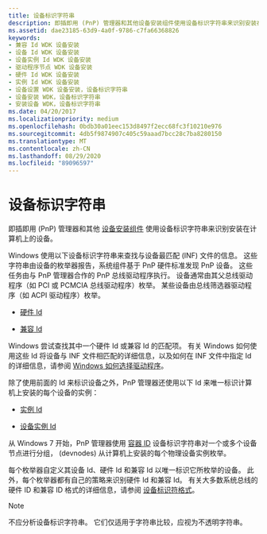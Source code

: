 ```yaml
---
title: 设备标识字符串
description: 即插即用 (PnP) 管理器和其他设备安装组件使用设备标识字符串来识别安装在计算机上的设备。
ms.assetid: dae23185-63d9-4a0f-9786-c7fa66368826
keywords:
- 兼容 Id WDK 设备安装
- 设备 Id WDK 设备安装
- 设备实例 Id WDK 设备安装
- 驱动程序节点 WDK 设备安装
- 硬件 Id WDK 设备安装
- 实例 Id WDK 设备安装
- 设备设置 WDK 设备安装，设备标识字符串
- 设备安装 WDK，设备标识字符串
- 安装设备 WDK，设备标识字符串
ms.date: 04/20/2017
ms.localizationpriority: medium
ms.openlocfilehash: 0bdb30a01eec153d8497f2ecc68fc3f10210e976
ms.sourcegitcommit: 4db5f9874907c405c59aaad7bcc28c7ba8280150
ms.translationtype: MT
ms.contentlocale: zh-CN
ms.lasthandoff: 08/29/2020
ms.locfileid: "89096597"
---
```

# <a name="device-identification-strings"></a>设备标识字符串

即插即用 (PnP) 管理器和其他 [设备安装组件](./overview-of-device-and-driver-installation.md) 使用设备标识字符串来识别安装在计算机上的设备。

Windows 使用以下设备标识字符串来查找与设备最匹配 (INF) 文件的信息。 这些字符串由设备的枚举器报告，系统组件基于 PnP 硬件标准发现 PnP 设备。 这些任务由与 PnP 管理器合作的 PnP 总线驱动程序执行。 设备通常由其父总线驱动程序（如 PCI 或 PCMCIA 总线驱动程序）枚举。 某些设备由总线筛选器驱动程序（如 ACPI 驱动程序）枚举。

- [硬件 Id](hardware-ids.md)

- [兼容 Id](compatible-ids.md)

Windows 尝试查找其中一个硬件 Id 或兼容 Id 的匹配项。 有关 Windows 如何使用这些 Id 将设备与 INF 文件相匹配的详细信息，以及如何在 INF 文件中指定 Id 的详细信息，请参阅 [Windows 如何选择驱动程序](how-setup-selects-drivers.md)。

除了使用前面的 Id 来标识设备之外，PnP 管理器还使用以下 Id 来唯一标识计算机上安装的每个设备的实例：

- [实例 Id](instance-ids.md)

- [设备实例 Id](device-instance-ids.md)

从 Windows 7 开始，PnP 管理器使用 [容器 ID](container-ids.md) 设备标识字符串对一个或多个设备节点进行分组， (devnodes) 从计算机上安装的每个物理设备实例枚举。

每个枚举器自定义其设备 Id、硬件 Id 和兼容 Id 以唯一标识它所枚举的设备。 此外，每个枚举器都有自己的策略来识别硬件 Id 和兼容 Id。 有关大多数系统总线的硬件 ID 和兼容 ID 格式的详细信息，请参阅 [设备标识符格式](device-identifier-formats.md)。

> [!NOTE]
> 不应分析设备标识字符串。 它们仅适用于字符串比较，应视为不透明字符串。